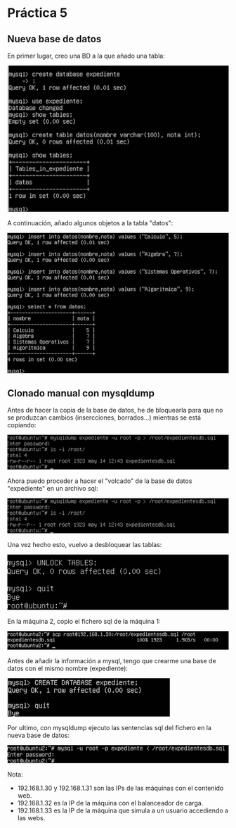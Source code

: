 # Práctica 5

## Nueva base de datos


En primer lugar, creo una BD a la que añado una tabla:

![img1](https://github.com/fjfernandez93/swap1516/blob/master/pract5/img/1.png)

A continuación, añado algunos objetos a la tabla "datos":

![img2](https://github.com/fjfernandez93/swap1516/blob/master/pract5/img/2.png)

## Clonado manual con mysqldump

Antes de hacer la copia de la base de datos, he de bloquearla para que no se produzcan cambios (insercciones, borrados...) mientras
se está copiando:

![img3](https://github.com/fjfernandez93/swap1516/blob/master/pract5/img/4.png)

Ahora puedo proceder a hacer el "volcado" de la base de datos "expediente" en un archivo sql:

![img4](https://github.com/fjfernandez93/swap1516/blob/master/pract5/img/4.png)

Una vez hecho esto, vuelvo a desbloquear las tablas:

![img5](https://github.com/fjfernandez93/swap1516/blob/master/pract5/img/5.png)


En la máquina 2, copio el fichero sql de la máquina 1:

![img6](https://github.com/fjfernandez93/swap1516/blob/master/pract5/img/6.png)

Antes de añadir la información a mysql, tengo que crearme una base de datos con el mismo nombre (expediente):

![img7](https://github.com/fjfernandez93/swap1516/blob/master/pract5/img/7.png)

Por ultimo, con mysqldump ejecuto las sentencias sql del fichero en la nueva base de datos:

![img8](https://github.com/fjfernandez93/swap1516/blob/master/pract5/img/8.png)


Nota:

- 192.168.1.30 y 192.168.1.31 son las IPs de las máquinas con el contenido web.
- 192.168.1.32 es la IP de la máquina con el balanceador de carga.
- 192.168.1.33 es la IP de la máquina que simula a un usuario accediendo a las webs.

